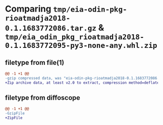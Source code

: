 # Comparing `tmp/eia-odin-pkg-rioatmadja2018-0.1.1683772086.tar.gz` & `tmp/eia_odin_pkg_rioatmadja2018-0.1.1683772095-py3-none-any.whl.zip`

## filetype from file(1)

```diff
@@ -1 +1 @@
-gzip compressed data, was "eia-odin-pkg-rioatmadja2018-0.1.1683772086.tar", last modified: Thu May 11 02:28:07 2023, max compression
+Zip archive data, at least v2.0 to extract, compression method=deflate
```

## filetype from diffoscope

```diff
@@ -1 +1 @@
-GzipFile
+ZipFile
```

